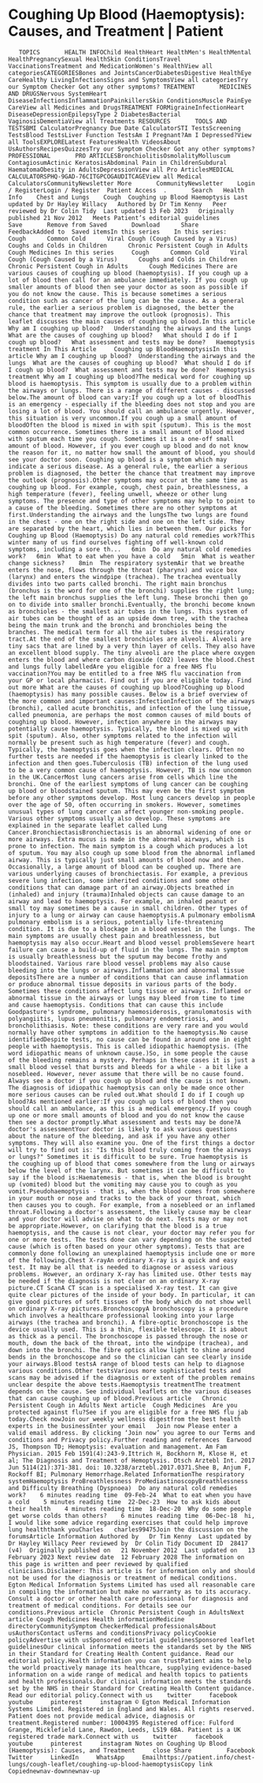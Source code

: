 # Coughing Up Blood (Haemoptysis): Causes, and Treatment | Patient

       TOPICS       HEALTH INFOChild HealthHeart HealthMen's HealthMental HealthPregnancySexual HealthSkin ConditionsTravel VaccinationsTreatment and MedicationWomen's HealthView all categoriesCATEGORIESBones and JointsCancerDiabetesDigestive HealthEye CareHealthy LivingInfectionsSigns and SymptomsView all categoriesTry our Symptom Checker Got any other symptoms? TREATMENT       MEDICINES AND DRUGSNervous SystemHeart DiseaseInfectionsInflammationPainkillersSkin ConditionsMuscle PainEye CareView all Medicines and DrugsTREATMENT FORMigraineInfectionHeart DiseaseDepressionEpilepsyType 2 DiabetesBacterial VaginosisDementiaView all Treatments RESOURCES       TOOLS AND TESTSBMI CalculatorPregnancy Due Date CalculatorSTI TestsScreening TestsBlood TestsLiver Function TestsAm I Pregnant?Am I Depressed?View all ToolsEXPLORELatest FeaturesHealth VideosAbout UsAuthorsRecipesQuizzesTry our Symptom Checker Got any other symptoms? PROFESSIONAL       PRO ARTICLESBronchiolitisOsmolalityMolluscum ContagiosumActinic KeratosisAbdominal Pain in ChildrenSubdural HaematomaObesity in AdultsDepressionView all Pro ArticlesMEDICAL CALCULATORSPHQ-9GAD-76CITGPCOGAUDITCAGEView all Medical CalculatorsCommunityNewsletter More       CommunityNewsletter    Login / RegisterLogin / Register  Patient Access  .       Search   Health Info    Chest and Lungs    Cough  Coughing up Blood Haemoptysis Last updated by Dr Hayley Willacy   Authored by Dr Tim Kenny   Peer reviewed by Dr Colin Tidy  Last updated 13 Feb 2023   Originally published 21 Nov 2012   Meets Patient’s editorial guidelines            Save       Remove from Saved       Download      Share      FeedbackAdded to  Saved itemsIn this series    In this series:     Cough      Common Cold      Viral Cough (Cough Caused by a Virus)      Coughs and Colds in Children      Chronic Persistent Cough in Adults      Cough Medicines In this series     Cough      Common Cold      Viral Cough (Cough Caused by a Virus)      Coughs and Colds in Children      Chronic Persistent Cough in Adults      Cough Medicines There are various causes of coughing up blood (haemoptysis). If you cough up a lot of blood then call for an ambulance immediately. If you cough up smaller amounts of blood then see your doctor as soon as possible if you do not know the cause. This is because sometimes a serious condition such as cancer of the lung can be the cause. As a general rule, the earlier a serious problem is diagnosed, the better the chance that treatment may improve the outlook (prognosis). This leaflet discusses the main causes of coughing up blood.In this article   Why am I coughing up blood?   Understanding the airways and the lungs   What are the causes of coughing up blood?   What should I do if I cough up blood?   What assessment and tests may be done?   Haemoptysis treatment In This Article     Coughing up BloodHaemoptysisIn this article Why am I coughing up blood?  Understanding the airways and the lungs  What are the causes of coughing up blood?  What should I do if I cough up blood?  What assessment and tests may be done?  Haemoptysis treatment Why am I coughing up blood?The medical word for coughing up blood is haemoptysis. This symptom is usually due to a problem within the airways or lungs. There is a range of different causes - discussed below.The amount of blood can vary:If you cough up a lot of bloodThis is an emergency - especially if the bleeding does not stop and you are losing a lot of blood. You should call an ambulance urgently. However, this situation is very uncommon.If you cough up a small amount of bloodOften the blood is mixed in with spit (sputum). This is the most common occurrence. Sometimes there is a small amount of blood mixed with sputum each time you cough. Sometimes it is a one-off small amount of blood. However, if you ever cough up blood and do not know the reason for it, no matter how small the amount of blood, you should see your doctor soon. Coughing up blood is a symptom which may indicate a serious disease. As a general rule, the earlier a serious problem is diagnosed, the better the chance that treatment may improve the outlook (prognosis).Other symptoms may occur at the same time as coughing up blood. For example, cough, chest pain, breathlessness, a high temperature (fever), feeling unwell, wheeze or other lung symptoms. The presence and type of other symptoms may help to point to a cause of the bleeding. Sometimes there are no other symptoms at first.Understanding the airways and the lungsThe two lungs are found in the chest - one on the right side and one on the left side. They are separated by the heart, which lies in between them. Our picks for Coughing up Blood (Haemoptysis) Do any natural cold remedies work?This winter many of us find ourselves fighting off well-known cold symptoms, including a sore th...   6min  Do any natural cold remedies work?   6min  What to eat when you have a cold   5min  What is weather change sickness?    8min  The respiratory systemAir that we breathe enters the nose, flows through the throat (pharynx) and voice box (larynx) and enters the windpipe (trachea). The trachea eventually divides into two parts called bronchi. The right main bronchus (bronchus is the word for one of the bronchi) supplies the right lung; the left main bronchus supplies the left lung. These bronchi then go on to divide into smaller bronchi.Eventually, the bronchi become known as bronchioles - the smallest air tubes in the lungs. This system of air tubes can be thought of as an upside down tree, with the trachea being the main trunk and the bronchi and bronchioles being the branches. The medical term for all the air tubes is the respiratory tract.At the end of the smallest bronchioles are alveoli. Alveoli are tiny sacs that are lined by a very thin layer of cells. They also have an excellent blood supply. The tiny alveoli are the place where oxygen enters the blood and where carbon dioxide (CO2) leaves the blood.Chest and lungs fully labelledAre you eligible for a free NHS flu vaccination?You may be entitled to a free NHS flu vaccination from your GP or local pharmacist. Find out if you are eligible today. Find out more What are the causes of coughing up blood?Coughing up blood (haemoptysis) has many possible causes. Below is a brief overview of the more common and important causes:InfectionInfection of the airways (bronchi), called acute bronchitis, and infection of the lung tissue, called pneumonia, are perhaps the most common causes of mild bouts of coughing up blood. However, infection anywhere in the airways may potentially cause haemoptysis. Typically, the blood is mixed up with spit (sputum). Also, other symptoms related to the infection will normally be present such as high temperature (fever) and cough. Typically, the haemoptysis goes when the infection clears. Often no further tests are needed if the haemoptysis is clearly linked to the infection and then goes.Tuberculosis (TB) infection of the lung used to be a very common cause of haemoptysis. However, TB is now uncommon in the UK.CancerMost lung cancers arise from cells which line the bronchi. One of the earliest symptoms of lung cancer can be coughing up blood or bloodstained sputum. This may even be the first symptom before any other symptoms develop. Most lung cancers develop in people over the age of 50, often occurring in smokers. However, sometimes unusual types of lung cancer can affect younger non-smoking people. Various other symptoms usually also develop. These symptoms are explained in the separate leaflet called Lung Cancer.BronchiectasisBronchiectasis is an abnormal widening of one or more airways. Extra mucus is made in the abnormal airways, which is prone to infection. The main symptom is a cough which produces a lot of sputum. You may also cough up some blood from the abnormal inflamed airway. This is typically just small amounts of blood now and then. Occasionally, a large amount of blood can be coughed up. There are various underlying causes of bronchiectasis. For example, a previous severe lung infection, some inherited conditions and some other conditions that can damage part of an airway.Objects breathed in (inhaled) and injury (trauma)Inhaled objects can cause damage to an airway and lead to haemoptysis. For example, an inhaled peanut or small toy may sometimes be a cause in small children. Other types of injury to a lung or airway can cause haemoptysis.A pulmonary embolismA pulmonary embolism is a serious, potentially life-threatening condition. It is due to a blockage in a blood vessel in the lungs. The main symptoms are usually chest pain and breathlessness, but haemoptysis may also occur.Heart and blood vessel problemsSevere heart failure can cause a build-up of fluid in the lungs. The main symptom is usually breathlessness but the sputum may become frothy and bloodstained. Various rare blood vessel problems may also cause bleeding into the lungs or airways.Inflammation and abnormal tissue depositsThere are a number of conditions that can cause inflammation or produce abnormal tissue deposits in various parts of the body. Sometimes these conditions affect lung tissue or airways. Inflamed or abnormal tissue in the airways or lungs may bleed from time to time and cause haemoptysis. Conditions that can cause this include Goodpasture's syndrome, pulmonary haemosiderosis, granulomatosis with polyangiitis, lupus pneumonitis, pulmonary endometriosis, and broncholithiasis. Note: these conditions are very rare and you would normally have other symptoms in addition to the haemoptysis.No cause identifiedDespite tests, no cause can be found in around one in eight people with haemoptysis. This is called idiopathic haemoptysis. (The word idiopathic means of unknown cause.)So, in some people the cause of the bleeding remains a mystery. Perhaps in these cases it is just a small blood vessel that bursts and bleeds for a while - a bit like a nosebleed. However, never assume that there will be no cause found. Always see a doctor if you cough up blood and the cause is not known. The diagnosis of idiopathic haemoptysis can only be made once other more serious causes can be ruled out.What should I do if I cough up blood?As mentioned earlier:If you cough up lots of blood then you should call an ambulance, as this is a medical emergency.If you cough up one or more small amounts of blood and you do not know the cause then see a doctor promptly.What assessment and tests may be done?A doctor's assessmentYour doctor is likely to ask various questions about the nature of the bleeding, and ask if you have any other symptoms. They will also examine you. One of the first things a doctor will try to find out is: "Is this blood truly coming from the airways or lungs?" Sometimes it is difficult to be sure. True haemoptysis is the coughing up of blood that comes somewhere from the lung or airways below the level of the larynx. But sometimes it can be difficult to say if the blood is:Haematemesis - that is, when the blood is brought up (vomited) blood but the vomiting may cause you to cough as you vomit.Pseudohaemoptysis - that is, when the blood comes from somewhere in your mouth or nose and tracks to the back of your throat, which then causes you to cough. For example, from a nosebleed or an inflamed throat.Following a doctor's assessment, the likely cause may be clear and your doctor will advise on what to do next. Tests may or may not be appropriate.However, on clarifying that the blood is a true haemoptysis, and the cause is not clear, your doctor may refer you for one or more tests. The tests done can vary depending on the suspected cause (which is often based on your other symptoms). Tests that are commonly done following an unexplained haemoptysis include one or more of the following.Chest X-rayAn ordinary X-ray is a quick and easy test. It may be all that is needed to diagnose or assess various problems. However, an ordinary X-ray has limited use. Other tests may be needed if the diagnosis is not clear on an ordinary X-ray picture.CT ScanA CT scan is a specialised X-ray test. It can give quite clear pictures of the inside of your body. In particular, it can give good pictures of soft tissues of the body which do not show well on ordinary X-ray pictures.BronchoscopyA bronchoscopy is a procedure which involves a healthcare professional looking into your large airways (the trachea and bronchi). A fibre-optic bronchoscope is the device usually used. This is a thin, flexible telescope. It is about as thick as a pencil. The bronchoscope is passed through the nose or mouth, down the back of the throat, into the windpipe (trachea), and down into the bronchi. The fibre optics allow light to shine around bends in the bronchoscope and so the clinician can see clearly inside your airways.Blood testsA range of blood tests can help to diagnose various conditions.Other testsVarious more sophisticated tests and scans may be advised if the diagnosis or extent of the problem remains unclear despite the above tests.Haemoptysis treatmentThe treatment depends on the cause. See individual leaflets on the various diseases that can cause coughing up of blood.Previous article   Chronic Persistent Cough in Adults Next article  Cough Medicines  Are you protected against flu?See if you are eligible for a free NHS flu jab today.Check nowJoin our weekly wellness digestfrom the best health experts in the businessEnter your email   Join now Please enter a valid email address. By clicking ‘Join now’ you agree to our Terms and conditions and Privacy policy.Further reading and references  Earwood JS, Thompson TD; Hemoptysis: evaluation and management. Am Fam Physician. 2015 Feb 1591(4):243-9.Ittrich H, Bockhorn M, Klose H, et al; The Diagnosis and Treatment of Hemoptysis. Dtsch Arztebl Int. 2017 Jun 5114(21):371-381. doi: 10.3238/arztebl.2017.0371.Shee B, Anjum F, Rockoff BI; Pulmonary Hemorrhage.Related InformationThe respiratory systemHaemoptysis ProBreathlessness ProMediastinoscopyBreathlessness and Difficulty Breathing (Dyspnoea)  Do any natural cold remedies work?    6 minutes reading time  09-Feb-24  What to eat when you have a cold    5 minutes reading time  22-Dec-23  How to ask kids about their health    4 minutes reading time  18-Dec-20  Why do some people get worse colds than others?    6 minutes reading time  06-Dec-18  hi, I would like some advice regarding exercises that could help improve lung healththank youCharles   charles99475Join the discussion on the forumsArticle Information Authored by   Dr Tim Kenny  Last updated by   Dr Hayley Willacy Peer reviewed by  Dr Colin Tidy Document ID  28417 (v4)  Originally published on   21 November 2012  Last updated on   13 February 2023 Next review date  12 February 2028 The information on this page is written and peer reviewed by qualified clinicians.Disclaimer: This article is for information only and should not be used for the diagnosis or treatment of medical conditions. Egton Medical Information Systems Limited has used all reasonable care in compiling the information but make no warranty as to its accuracy. Consult a doctor or other health care professional for diagnosis and treatment of medical conditions. For details see our conditions.Previous article  Chronic Persistent Cough in AdultsNext article Cough Medicines Health informationMedicine directoryCommunitySymptom CheckerMedical professionalsAbout usAuthorsContact usTerms and conditionsPrivacy policyCookie policyAdvertise with usSponsored editorial guidelinesSponsored leaflet guidelinesOur clinical information meets the standards set by the NHS in their Standard for Creating Health Content guidance. Read our editorial policy.Health information you can trustPatient aims to help the world proactively manage its healthcare, supplying evidence-based information on a wide range of medical and health topics to patients and health professionals.Our clinical information meets the standards set by the NHS in their Standard for Creating Health Content guidance. Read our editorial policy.Connect with us    twitter     facebook     youtube     pinterest     instagram © Egton Medical Information Systems Limited. Registered in England and Wales. All rights reserved. Patient does not provide medical advice, diagnosis or treatment.Registered number: 10004395 Registered office: Fulford Grange, Micklefield Lane, Rawdon, Leeds, LS19 6BA. Patient is a UK registered trade mark.Connect with us    twitter     facebook     youtube     pinterest     instagram Notes on Coughing Up Blood (Haemoptysis): Causes, and Treatment     close Share          Facebook     Twitter     LinkedIn     WhatsApp     Emailhttps://patient.info/chest-lungs/cough-leaflet/coughing-up-blood-haemoptysisCopy link Copiednewnav-downnewnav-up


